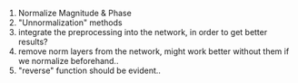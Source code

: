 1. Normalize Magnitude & Phase
2. "Unnormalization" methods
3. integrate the preprocessing into the network, in order to get better results?
4. remove norm layers from the network, might work better without them if we normalize beforehand..
5. "reverse" function should be evident..
